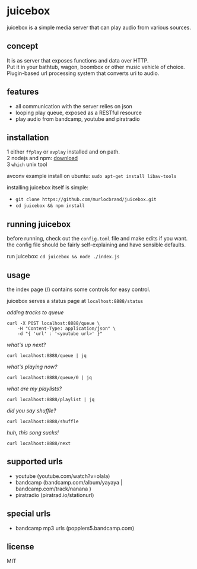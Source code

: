 # juicebox
juicebox is a simple media server that can play audio from various sources.

## concept
It is as server that exposes functions and data over HTTP.  
Put it in your bathtub, wagon, boombox or other music vehicle of choice.  
Plugin-based url processing system that converts uri to audio.  

## features
 - all communication with the server relies on json
 - looping play queue, exposed as a RESTful resource
 - play audio from bandcamp, youtube and piratradio

## installation
 1 either `ffplay` or `avplay` installed and on path.  
 2 nodejs and npm: [download](https://nodejs.org/en/download/)  
 3 `which` unix tool  

avconv example install on ubuntu: `sudo apt-get install libav-tools`

installing juicebox itself is simple:  
 - `git clone https://github.com/murlocbrand/juicebox.git`
 - `cd juicebox && npm install`

## running juicebox
before running, check out the `config.toml` file and make edits if you want.  
the config file should be fairly self-explaining and have sensible defaults.  

run juicebox: `cd juicebox && node ./index.js`

## usage
the index page (/) contains some controls for easy control.

juicebox serves a status page at `localhost:8888/status`  

*adding tracks to queue*  
```
curl -X POST localhost:8888/queue \
	-H "Content-Type: application/json" \
	-d "{ 'url' : '<youtube url>' }"
```

*what's up next?*
```
curl localhost:8888/queue | jq
```

*what's playing now?*
```
curl localhost:8888/queue/0 | jq
```

*what are my playlists?*
```
curl localhost:8888/playlist | jq
```

*did you say shuffle?*
```
curl localhost:8888/shuffle
```

*huh, this song sucks!*
```
curl localhost:8888/next
```

## supported urls
 - youtube (youtube.com/watch?v=olala)
 - bandcamp (bandcamp.com/album/yayaya | bandcamp.com/track/nanana )
 - piratradio (piratrad.io/stationurl)

## special urls
 - bandcamp mp3 urls (popplers5.bandcamp.com)

## license
MIT
